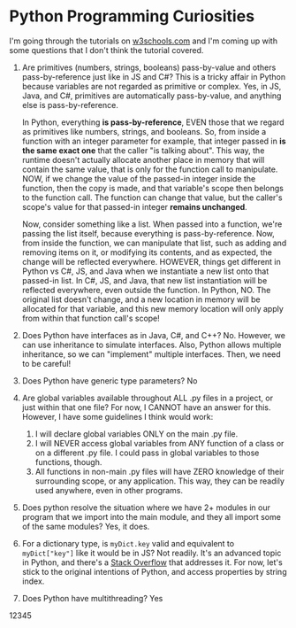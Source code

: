 # Python Programming Curiosities

I'm going through the tutorials on [w3schools.com](https://www.w3schools.com/python) and I'm coming up with some questions that I don't think the tutorial covered.

1. Are primitives (numbers, strings, booleans) pass-by-value and others pass-by-reference just like in JS and C#?
   This is a tricky affair in Python because variables are not regarded as primitive or complex. Yes, in JS, Java, and C#, primitives are automatically pass-by-value, and anything else is
   pass-by-reference.

   In Python, everything **is pass-by-reference**, EVEN those that we regard as primitives like numbers, strings, and booleans. So, from inside a function with an integer parameter for example,
   that integer passed in **is the same exact one** that the caller "is talking about". This way, the runtime doesn't actually allocate another place in memory that will contain the same value,
   that is only for the function call to manipulate. NOW, if we change the value of the passed-in integer inside the function, then the copy is made, and that variable's scope then belongs to
   the function call. The function can change that value, but the caller's scope's value for that passed-in integer **remains unchanged**.

   Now, consider something like a list. When passed into a function, we're passing the list itself, because everything is pass-by-reference. Now, from inside the function, we can manipulate that
   list, such as adding and removing items on it, or modifying its contents, and as expected, the change will be reflected everywhere. HOWEVER, things get different in Python vs C#, JS, and Java
   when we instantiate a new list onto that passed-in list. In C#, JS, and Java, that new list instantiation will be reflected everywhere, even outside the function. In Python, NO. The original
   list doesn't change, and a new location in memory will be allocated for that variable, and this new memory location will only apply from within that function call's scope!

2. Does Python have interfaces as in Java, C#, and C++? 
   No. However, we can use inheritance to simulate interfaces. Also, Python allows multiple inheritance, so we can "implement" multiple interfaces. Then, we need to be careful!
3. Does Python have generic type parameters? 
   No
4. Are global variables available throughout ALL .py files in a project, or just within that one file?
   For now, I CANNOT have an answer for this. However, I have some guidelines I think would work:

   1. I will declare global variables ONLY on the main .py file.
   2. I will NEVER access global variables from ANY function of a class or on a different .py file. I could pass in global variables to those functions, though.
   3. All functions in non-main .py files will have ZERO knowledge of their surrounding scope, or any application. This way, they can be readily used anywhere, even in other programs.

5. Does python resolve the situation where we have 2+ modules in our program that we import into the main module, and they all import some of the same modules?
   Yes, it does.
6. For a dictionary type, is `myDict.key` valid and equivalent to `myDict["key"]` like it would be in JS?
   Not readily. It's an advanced topic in Python, and there's a [Stack Overflow](https://stackoverflow.com/questions/2352181/how-to-use-a-dot-to-access-members-of-dictionary) that addresses it.
   For now, let's stick to the original intentions of Python, and access properties by string index.
8. Does Python have multithreading?
   Yes

12345